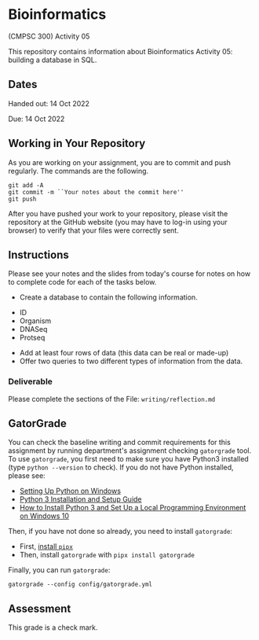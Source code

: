 # Bioinformatics

(CMPSC 300) Activity 05

This repository contains information about Bioinformatics Activity 05: building a database in SQL.

## Dates

Handed out: 14 Oct 2022

Due: 14 Oct 2022

## Working in Your Repository

As you are working on your assignment, you are to commit and push regularly. The commands are the following.

```
git add -A
git commit -m ``Your notes about the commit here''
git push
```

After you have pushed your work to your repository, please visit the repository at the GitHub website (you may have to log-in using your browser) to verify that your files were correctly sent.

## Instructions

Please see your notes and the slides from today's course for notes on how to complete code for each of the tasks below.

+ Create a database to contain the following information.
 - ID
 - Organism
 - DNASeq
 - Protseq
+ Add at least four rows of data (this data can be real or made-up)
+ Offer two queries to two different types of information from the data.

### Deliverable

Please complete the sections of the File: `writing/reflection.md`

## GatorGrade

You can check the baseline writing and commit requirements for this  assignment by running department's assignment checking `gatorgrade` tool. To use `gatorgrade`, you first need to make sure you have Python3 installed (type `python --version` to check). If you do not have Python installed, please see:

- [Setting Up Python on Windows](https://realpython.com/lessons/python-windows-setup/)
- [Python 3 Installation and Setup Guide](https://realpython.com/installing-python/)
- [How to Install Python 3 and Set Up a Local Programming Environment on Windows 10](https://www.digitalocean.com/community/tutorials/how-to-install-python-3-and-set-up-a-local-programming-environment-on-windows-10)

Then, if you have not done so already, you need to install `gatorgrade`:

- First, [install `pipx`](https://pypa.github.io/pipx/installation/)
- Then, install `gatorgrade` with `pipx install gatorgrade`

Finally, you can run `gatorgrade`:

`gatorgrade --config config/gatorgrade.yml`

## Assessment

This grade is a check mark.
